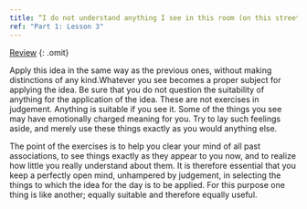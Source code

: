 ```yaml
---
title: “I do not understand anything I see in this room (on this street, from this window, in this place).”
ref: "Part 1: Lesson 3"
---
```


<a class="hide-review" href="/acim/workbook/l051/#three">Review</a>
{: .omit}

Apply this idea in the same way as the previous ones, without making
distinctions of any kind.Whatever you see becomes a proper subject for
applying the idea. Be sure that you do not question the suitability of
anything for the application of the idea. These are not exercises in
judgement. Anything is suitable if you see it. Some of the things you
see may have emotionally charged meaning for you. Try to lay such
feelings aside, and merely use these things exactly as you would
anything else.

The point of the exercises is to help you clear your mind of all past
associations, to see things exactly as they appear to you now, and to
realize how little you really understand about them. It is therefore
essential that you keep a perfectly open mind, unhampered by judgement,
in selecting the things to which the idea for the day is to be applied.
For this purpose one thing is like another; equally suitable and
therefore equally useful.


